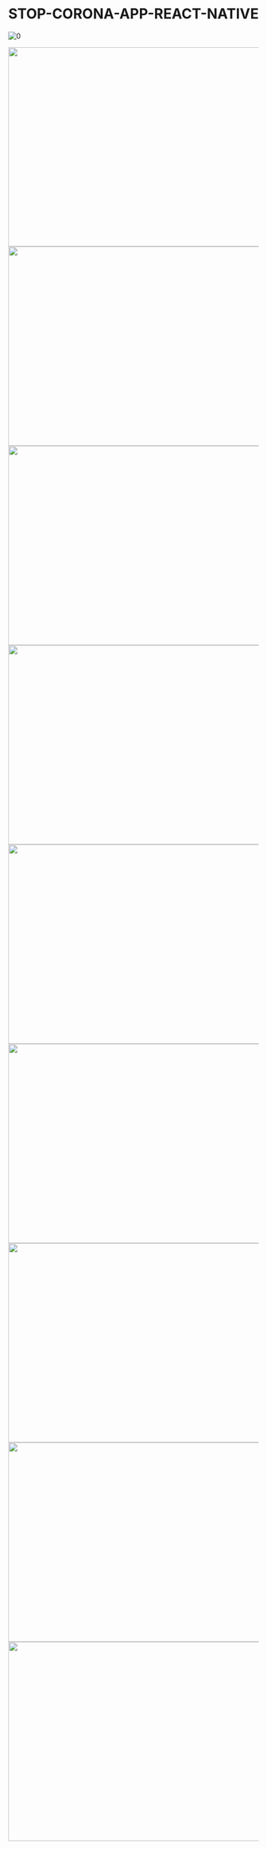 # STOP-CORONA-APP-REACT-NATIVE



![0](https://github.com/LuisSantosJS/STOP-CORONA-APP-REACT-NATIVE/raw/master/assets/0.png)

<img src="https://github.com/LuisSantosJS/STOP-CORONA-APP-REACT-NATIVE/raw/master/assets/1.png" width="888px" height="400px">

<img src="https://github.com/LuisSantosJS/STOP-CORONA-APP-REACT-NATIVE/raw/master/assets/2.png" width="888px" height="400px">

<img src="https://github.com/LuisSantosJS/STOP-CORONA-APP-REACT-NATIVE/raw/master/assets/3.png" width="888px" height="400px">

<img src="https://github.com/LuisSantosJS/STOP-CORONA-APP-REACT-NATIVE/raw/master/assets/4.png" width="888px" height="400px">

<img src="https://github.com/LuisSantosJS/STOP-CORONA-APP-REACT-NATIVE/raw/master/assets/5.png" width="888px" height="400px">

<img src="https://github.com/LuisSantosJS/STOP-CORONA-APP-REACT-NATIVE/raw/master/assets/6.png" width="888px" height="400px">

<img src="https://github.com/LuisSantosJS/STOP-CORONA-APP-REACT-NATIVE/raw/master/assets/7.png" width="888px" height="400px">

<img src="https://github.com/LuisSantosJS/STOP-CORONA-APP-REACT-NATIVE/raw/master/assets/8.png" width="888px" height="400px">

<img src="https://github.com/LuisSantosJS/STOP-CORONA-APP-REACT-NATIVE/raw/master/assets/9.png" width="888px" height="400px">



